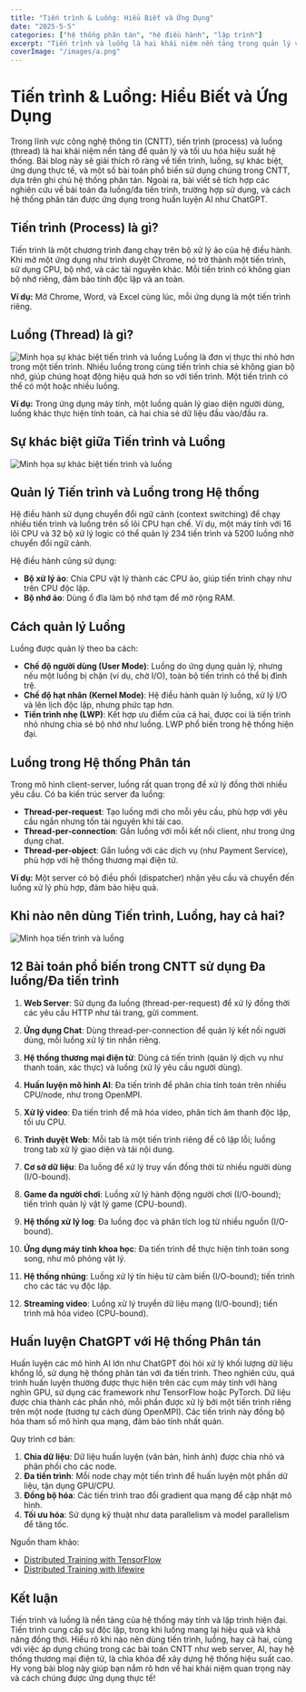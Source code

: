 ```yaml
---
title: "Tiến trình & Luồng: Hiểu Biết và Ứng Dụng"
date: "2025-5-5"
categories: ["hệ thống phân tán", "hệ điều hành", "lập trình"]
excerpt: "Tiến trình và luồng là hai khái niệm nền tảng trong quản lý và tối ưu hóa hiệu suất hệ thống. Bài viết này giải thích về tiến trình, luồng, sự khác biệt và ứng dụng thực tế của chúng trong lĩnh vực CNTT."
coverImage: "/images/a.png"
---
```


# Tiến trình & Luồng: Hiểu Biết và Ứng Dụng

Trong lĩnh vực công nghệ thông tin (CNTT), tiến trình (process) và luồng (thread) là hai khái niệm nền tảng để quản lý và tối ưu hóa hiệu suất hệ thống. Bài blog này sẽ giải thích rõ ràng về tiến trình, luồng, sự khác biệt, ứng dụng thực tế, và một số bài toán phổ biến sử dụng chúng trong CNTT, dựa trên ghi chú hệ thống phân tán. Ngoài ra, bài viết sẽ tích hợp các nghiên cứu về bài toán đa luồng/đa tiến trình, trường hợp sử dụng, và cách hệ thống phân tán được ứng dụng trong huấn luyện AI như ChatGPT.

## Tiến trình (Process) là gì?

Tiến trình là một chương trình đang chạy trên bộ xử lý ảo của hệ điều hành. Khi mở một ứng dụng như trình duyệt Chrome, nó trở thành một tiến trình, sử dụng CPU, bộ nhớ, và các tài nguyên khác. Mỗi tiến trình có không gian bộ nhớ riêng, đảm bảo tính độc lập và an toàn.

**Ví dụ:**
Mở Chrome, Word, và Excel cùng lúc, mỗi ứng dụng là một tiến trình riêng.

## Luồng (Thread) là gì?
![Minh họa sự khác biệt tiến trình và luồng](/images/luong.png)
Luồng là đơn vị thực thi nhỏ hơn trong một tiến trình. Nhiều luồng trong cùng tiến trình chia sẻ không gian bộ nhớ, giúp chúng hoạt động hiệu quả hơn so với tiến trình. Một tiến trình có thể có một hoặc nhiều luồng.

**Ví dụ:**
Trong ứng dụng máy tính, một luồng quản lý giao diện người dùng, luồng khác thực hiện tính toán, cả hai chia sẻ dữ liệu đầu vào/đầu ra.

## Sự khác biệt giữa Tiến trình và Luồng

![Minh họa sự khác biệt tiến trình và luồng](/images/diff.png)

## Quản lý Tiến trình và Luồng trong Hệ thống

Hệ điều hành sử dụng chuyển đổi ngữ cảnh (context switching) để chạy nhiều tiến trình và luồng trên số lõi CPU hạn chế. Ví dụ, một máy tính với 16 lõi CPU và 32 bộ xử lý logic có thể quản lý 234 tiến trình và 5200 luồng nhờ chuyển đổi ngữ cảnh.

Hệ điều hành cũng sử dụng:

- **Bộ xử lý ảo**: Chia CPU vật lý thành các CPU ảo, giúp tiến trình chạy như trên CPU độc lập.
- **Bộ nhớ ảo**: Dùng ổ đĩa làm bộ nhớ tạm để mở rộng RAM.

## Cách quản lý Luồng

Luồng được quản lý theo ba cách:

- **Chế độ người dùng (User Mode)**: Luồng do ứng dụng quản lý, nhưng nếu một luồng bị chặn (ví dụ, chờ I/O), toàn bộ tiến trình có thể bị đình trệ.
- **Chế độ hạt nhân (Kernel Mode)**: Hệ điều hành quản lý luồng, xử lý I/O và lên lịch độc lập, nhưng phức tạp hơn.
- **Tiến trình nhẹ (LWP)**: Kết hợp ưu điểm của cả hai, được coi là tiến trình nhỏ nhưng chia sẻ bộ nhớ như luồng. LWP phổ biến trong hệ thống hiện đại.

## Luồng trong Hệ thống Phân tán

Trong mô hình client-server, luồng rất quan trọng để xử lý đồng thời nhiều yêu cầu. Có ba kiến trúc server đa luồng:

- **Thread-per-request**: Tạo luồng mới cho mỗi yêu cầu, phù hợp với yêu cầu ngắn nhưng tốn tài nguyên khi tải cao.
- **Thread-per-connection**: Gắn luồng với mỗi kết nối client, như trong ứng dụng chat.
- **Thread-per-object**: Gắn luồng với các dịch vụ (như Payment Service), phù hợp với hệ thống thương mại điện tử.

**Ví dụ:** Một server có bộ điều phối (dispatcher) nhận yêu cầu và chuyển đến luồng xử lý phù hợp, đảm bảo hiệu quả.

## Khi nào nên dùng Tiến trình, Luồng, hay cả hai?

![Minh họa tiến trình và luồng](/images/anh.jpg)



## 12 Bài toán phổ biến trong CNTT sử dụng Đa luồng/Đa tiến trình

1. **Web Server**: Sử dụng đa luồng (thread-per-request) để xử lý đồng thời các yêu cầu HTTP như tải trang, gửi comment.

2. **Ứng dụng Chat**: Dùng thread-per-connection để quản lý kết nối người dùng, mỗi luồng xử lý tin nhắn riêng.

3. **Hệ thống thương mại điện tử**: Dùng cả tiến trình (quản lý dịch vụ như thanh toán, xác thực) và luồng (xử lý yêu cầu người dùng).

4. **Huấn luyện mô hình AI**: Đa tiến trình để phân chia tính toán trên nhiều CPU/node, như trong OpenMPI.

5. **Xử lý video**: Đa tiến trình để mã hóa video, phân tích âm thanh độc lập, tối ưu CPU.

6. **Trình duyệt Web**: Mỗi tab là một tiến trình riêng để cô lập lỗi; luồng trong tab xử lý giao diện và tải nội dung.

7. **Cơ sở dữ liệu**: Đa luồng để xử lý truy vấn đồng thời từ nhiều người dùng (I/O-bound).

8. **Game đa người chơi**: Luồng xử lý hành động người chơi (I/O-bound); tiến trình quản lý vật lý game (CPU-bound).

9. **Hệ thống xử lý log**: Đa luồng đọc và phân tích log từ nhiều nguồn (I/O-bound).

10. **Ứng dụng máy tính khoa học**: Đa tiến trình để thực hiện tính toán song song, như mô phỏng vật lý.

11. **Hệ thống nhúng**: Luồng xử lý tín hiệu từ cảm biến (I/O-bound); tiến trình cho các tác vụ độc lập.

12. **Streaming video**: Luồng xử lý truyền dữ liệu mạng (I/O-bound); tiến trình mã hóa video (CPU-bound).

## Huấn luyện ChatGPT với Hệ thống Phân tán

Huấn luyện các mô hình AI lớn như ChatGPT đòi hỏi xử lý khối lượng dữ liệu khổng lồ, sử dụng hệ thống phân tán với đa tiến trình. Theo nghiên cứu, quá trình huấn luyện thường được thực hiện trên các cụm máy tính với hàng nghìn GPU, sử dụng các framework như TensorFlow hoặc PyTorch. Dữ liệu được chia thành các phần nhỏ, mỗi phần được xử lý bởi một tiến trình riêng trên một node (tương tự cách dùng OpenMPI). Các tiến trình này đồng bộ hóa tham số mô hình qua mạng, đảm bảo tính nhất quán.

Quy trình cơ bản:

1. **Chia dữ liệu**: Dữ liệu huấn luyện (văn bản, hình ảnh) được chia nhỏ và phân phối cho các node.
2. **Đa tiến trình**: Mỗi node chạy một tiến trình để huấn luyện một phần dữ liệu, tận dụng GPU/CPU.
3. **Đồng bộ hóa**: Các tiến trình trao đổi gradient qua mạng để cập nhật mô hình.
4. **Tối ưu hóa**: Sử dụng kỹ thuật như data parallelism và model parallelism để tăng tốc.

Nguồn tham khảo:
- [Distributed Training with TensorFlow](https://www.tensorflow.org/guide/distributed_training)
- [Distributed Training with lifewire](https://www.lifewire.com/large-language-model-7724669)

## Kết luận

Tiến trình và luồng là nền tảng của hệ thống máy tính và lập trình hiện đại. Tiến trình cung cấp sự độc lập, trong khi luồng mang lại hiệu quả và khả năng đồng thời. Hiểu rõ khi nào nên dùng tiến trình, luồng, hay cả hai, cùng với việc áp dụng chúng trong các bài toán CNTT như web server, AI, hay hệ thống thương mại điện tử, là chìa khóa để xây dựng hệ thống hiệu suất cao. Hy vọng bài blog này giúp bạn nắm rõ hơn về hai khái niệm quan trọng này và cách chúng được ứng dụng thực tế!

